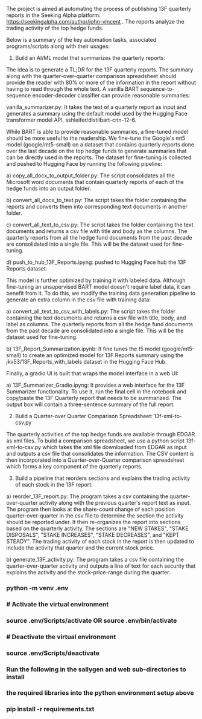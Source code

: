 The project is aimed at automating the process of publishing 13F quarterly reports 
in the Seeking Alpha platform: https://seekingalpha.com/author/john-vincent . 
The reports analyze the trading activity of the top hedge funds. 

Below is a summary of the key automation tasks, associated programs/scripts along 
with their usages:  

1. Build an AI/ML model that summarizes the quarterly reports:   

The idea is to generate a TL;DR for the 13F quarterly reports. The summary 
along with the quarter-over-quarter comparison spreadsheet should provide the 
reader with 80% or more of the information in the report without having to read
through the whole text. A vanilla BART sequence-to-sequence encoder-decoder 
classifier can provide reasonable summaries:  

vanilla_summarizer.py: It takes the text of a quarterly report as input 
   and generates a summary using the default model used by the Hugging Face 
   transformer model API, sshleifer/distilbart-cnn-12-6.   

While BART is able to provide reasonable summaries, a fine-tuned model
should be more useful to the readership. We fine-tune the Google's mt5 model
(google/mt5-small) on a dataset that contains quarterly reports done over the 
last decade on the top hedge funds to generate summaries that can be directly 
used in the reports. The dataset for fine-tuning is collected and pushed to 
Hugging Face by running the following pipeline:    

a) copy_all_docx_to_output_folder.py: The script consolidates all the Microsoft
   word documents that contain quarterly reports of each of the hedge funds into
   an output folder.  

b) convert_all_docx_to_text.py: The script takes the folder containing the reports
   and converts them into corresponding text documents in another folder.  

c) convert_all_text_to_csv.py: The script takes the folder containing the text 
   documents and returns a csv file with title and body as the columns. The quarterly
   reports from all the hedge fund documents from the past decade are consolidated into
   a single file. This will be the dataset used for fine-tuning.  

d) push_to_hub_13F_Reports.ipyng: pushed to Hugging Face hub the 13F Reports dataset.  

This model is further optimized by training it with labeled data. Although 
fine-tuning an unsupervised BART model doesn't require label data, it can benefit from
it. To do this, we modify the training data generation pipeline to generate an extra
column in the csv file with training data:  

a) convert_all_text_to_csv_with_labels.py: The script takes the folder containing the text 
   documents and returns a csv file with title, body, and label as columns. The quarterly
   reports from all the hedge fund documents from the past decade are consolidated into
   a single file. This will be the dataset used for fine-tuning.    

b) 13F_Report_Summarization.ipynb: It fine tunes the t5 model (google/mt5-small) to create 
   an optimized model for 13F Reports summary using the jkv53/13F_Reports_with_labels 
   dataset in the Hugging Face Hub.   

Finally, a gradio UI is built that wraps the model interface in a web UI:

a) 13F_Summarizer_Gradio.ipyng: It provides a web interface for the 13F Summarizer 
   functionality. To use it, run the final cell in the notebook and copy/paste the 
   13F Quarterly report that needs to be summarized. The output box will contain a
   three-sentence summary of the full report.

2. Build a Quarter-over Quarter Comparison Spreadsheet: 13f-xml-to-csv.py  

The quarterly activities of the top hedge funds are available through EDGAR as 
xml files. To build a comparison spreadsheet, we use a python script 
13f-xml-to-csv.py which takes the xml file downloaded from EDGAR as input and
outputs a csv file that consolidates the information. The CSV content is then
incorporated into a Quarter-over-Quarter comparison spreadsheet which forms
a key component of the quarterly reports.  

3. Build a pipeline that reorders sections and explains the trading activity 
   of each stock in the 13F report:     

a) reorder_13F_report.py: The program takes a csv containing the quarter-over-quarter 
   activity along with the previous quarter's report text as input. The program then 
   looks at the share-count change of each position quarter-over-quarter in the csv 
   file to determine the section the activity should be reported under. It then
   re-organizes the report into sections based on the quarterly activity. The sections
   are "NEW STAKES", "STAKE DISPOSALS", "STAKE INCREASES", "STAKE DECREASES", and 
   "KEPT STEADY". The trading activity of each stock in the report is then updated to 
   include the activity that quarter and the current stock price.    

b) generate_13F_activity.py: The program takes a csv file containing the 
   quarter-over-quarter activity and outputs a line of text for each security that 
   explains the activity and the stock-price-range during the quarter.  
      





### python -m venv .env
### 
### # Activate the virtual environment
### source .env/Scripts/activate OR source .env/bin/activate 
### # Deactivate the virtual environment
### source .env/Scripts/deactivate

### Run the following in the sallygen and web sub-directories to install 
### the required libraries into the python environment setup above
###
### pip install -r requirements.txt
###
